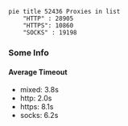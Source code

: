 
```mermaid
pie title 52436 Proxies in list
    "HTTP" : 28905
    "HTTPS": 10860
    "SOCKS" : 19198
```

### Some Info
#### Average Timeout

- mixed: 3.8s
- http: 2.0s
- https: 8.1s
- socks: 6.2s